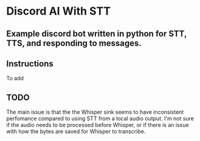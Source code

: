 # Discord AI With STT
 
## Example discord bot written in python for STT, TTS, and responding to messages.

## Instructions
To add

## TODO
The main issue is that the the Whisper sink seems to have inconsistent perfomance compared to using STT from a local audio output. I'm not sure if the audio needs to be processed before Whisper, or if there is an issue with how the bytes are saved for Whisper to transcribe.
